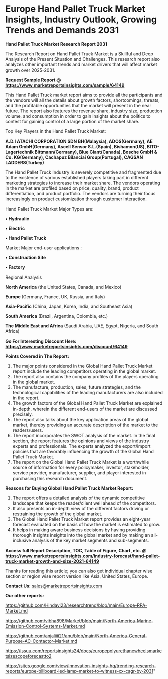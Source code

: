 # Europe Hand Pallet Truck Market Insights, Industry Outlook, Growing Trends and Demands 2031

<strong>Hand Pallet Truck Market Research Report 2031</strong>

The Research Report on Hand Pallet Truck Market is a Skillful and Deep Analysis of the Present Situation and Challenges. This research report also analyzes other important trends and market drivers that will affect market growth over 2025-2031.

<strong>Request Sample Report @ <a href=https://www.marketreportsinsights.com/sample/64149>https://www.marketreportsinsights.com/sample/64149</a></strong>

This Hand Pallet Truck market report aims to provide all the participants and the vendors will all the details about growth factors, shortcomings, threats, and the profitable opportunities that the market will present in the near future. The report also features the revenue share, industry size, production volume, and consumption in order to gain insights about the politics to contest for gaining control of a large portion of the market share.

Top Key Players in the Hand Pallet Truck Market:

<strong>A.D.I ATACHI CORPORATION SDN BH(Malaysia), ADOS(Germany), AE Adam GmbH(Germany), Ascell Sensor S.L.(Spain), Bishamon(US), BITO-Lagertechnik Bittmann(Germany), Blue Giant(Canada), Bosche GmbH & Co. KG(Germany), Cachapuz Bilanciai Group(Portugal), CAGSAN LADDERS(Turkey)</strong>

The Hand Pallet Truck Industry is severely competitive and fragmented due to the existence of various established players taking part in different marketing strategies to increase their market share. The vendors operating in the market are profiled based on price, quality, brand, product differentiation, and product portfolio. The vendors are turning their focus increasingly on product customization through customer interaction.

Hand Pallet Truck Market Major Types are:

<strong>• Hydraulic

• Electric

• Hand Pallet Truck</strong>

Market Major end-user applications :

<strong>• Construction Site

• Factory</strong>

Regional Analysis

</u><strong><b>North America</b></strong> (the United States, Canada, and Mexico)

<strong><b>Europe </b></strong>(Germany, France, UK, Russia, and Italy)

<strong><b>Asia-Pacific</b></strong> (China, Japan, Korea, India, and Southeast Asia)

<strong><b>South America</b></strong> (Brazil, Argentina, Colombia, etc.)

<strong><b>The Middle East and Africa</b></strong> (Saudi Arabia, UAE, Egypt, Nigeria, and South Africa)

<strong>Go For Interesting Discount Here: <a href=https://www.marketreportsinsights.com/discount/64149>https://www.marketreportsinsights.com/discount/64149</a></strong>

<strong>Points Covered in The Report:</strong>
<ol>
  <li>The major points considered in the Global Hand Pallet Truck Market report include the leading competitors operating in the global market.</li>
  <li>The report also contains the company profiles of the players operating in the global market.</li>
  <li>The manufacture, production, sales, future strategies, and the technological capabilities of the leading manufacturers are also included in the report.</li>
  <li>The growth factors of the Global Hand Pallet Truck Market are explained in-depth, wherein the different end-users of the market are discussed precisely.</li>
  <li>The report also talks about the key application areas of the global market, thereby providing an accurate description of the market to the readers/users.</li>
  <li>The report incorporates the SWOT analysis of the market. In the final section, the report features the opinions and views of the industry experts and professionals. The experts analyzed the export/import policies that are favorably influencing the growth of the Global Hand Pallet Truck Market.</li>
  <li>The report on the Global Hand Pallet Truck Market is a worthwhile source of information for every policymaker, investor, stakeholder, service provider, manufacturer, supplier, and player interested in purchasing this research document.</li>
</ol>
<strong>Reasons for Buying Global Hand Pallet Truck Market Report:</strong>

<ol>
  <li>The report offers a detailed analysis of the dynamic competitive landscape that keeps the reader/client well ahead of the competitors.</li>
  <li>It also presents an in-depth view of the different factors driving or restraining the growth of the global market.</li>
  <li>The Global Hand Pallet Truck Market report provides an eight-year forecast evaluated on the basis of how the market is estimated to grow.</li>
  <li>It helps in making aware business decisions by having providing thorough insights insights into the global market and by making an all-inclusive analysis of the key market segments and sub-segments.</li>
</ol>
<strong>Access full Report Description, TOC, Table of Figure, Chart, etc. @ <a href=https://www.marketreportsinsights.com/industry-forecast/hand-pallet-truck-market-growth-and-size-2021-64149>https://www.marketreportsinsights.com/industry-forecast/hand-pallet-truck-market-growth-and-size-2021-64149</a></strong>


Thanks for reading this article; you can also get individual chapter wise section or region wise report version like Asia, United States, Europe.

<strong>Contact Us:</strong>
sales@marketreportsinsights.com

<strong>Our other reports:</strong>

<a href=https://github.com/Hindavi23/researchtrend/blob/main/Europe-RPA-Market.md>https://github.com/Hindavi23/researchtrend/blob/main/Europe-RPA-Market.md</a>

<a href=https://github.com/vibha898/Market/blob/main/North-America-Marine-Emission-Control-Systems-Market.md>https://github.com/vibha898/Market/blob/main/North-America-Marine-Emission-Control-Systems-Market.md</a>

<a href=https://github.com/anjaliiii21/anu/blob/main/North-America-General-Purpose-AC-Contactor-Market.md>https://github.com/anjaliiii21/anu/blob/main/North-America-General-Purpose-AC-Contactor-Market.md</a>

<a href=https://issuu.com/reportsinsights24/docs/europepolyurethanewheelsmarketsizescopeforecastto2>https://issuu.com/reportsinsights24/docs/europepolyurethanewheelsmarketsizescopeforecastto2</a>

<a href=https://sites.google.com/view/innovation-insights-hq/trending-research-reports/europe-billboard-led-lamp-market-to-witness-xx-cagr-by-2031>https://sites.google.com/view/innovation-insights-hq/trending-research-reports/europe-billboard-led-lamp-market-to-witness-xx-cagr-by-2031</a>"

